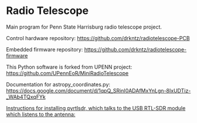 # Radio Telescope

Main program for Penn State Harrisburg radio telescope project. 

Control hardware repository: https://github.com/drkntz/radiotelescope-PCB

Embedded firmware repository: https://github.com/drkntz/radiotelescope-firmware

This Python software is forked from UPENN project: https://github.com/UPennEoR/MiniRadioTelescope

Documentation for astropy_coordinates.py: https://docs.google.com/document/d/1qpQ_SRinI0ADAfMxYnLgn-8IxUDTiz-_WAb4TQxqFYk

[Instructions for installing pyrtlsdr, which talks to the USB RTL-SDR module which listens to the antenna:](RTLSDR/installing_pyrtlsdr)
